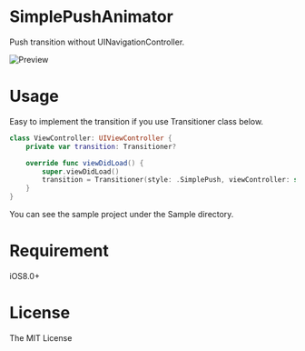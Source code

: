 # SimplePushAnimator
Push transition without UINavigationController.

![Preview](http://f.st-hatena.com/images/fotolife/k/kitoko552/20150622/20150622202413.gif)

# Usage
Easy to implement the transition if you use Transitioner class below.

```swift
class ViewController: UIViewController {
    private var transition: Transitioner?

    override func viewDidLoad() {
        super.viewDidLoad()
        transition = Transitioner(style: .SimplePush, viewController: self)
    }
}
```

You can see the sample project under the Sample directory.

# Requirement
iOS8.0+

# License
The MIT License
